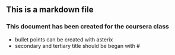 ## This is a markdown file
### This document has been created for the coursera class


* bullet points can be created with asterix
* secondary and tertiary title should be began with #